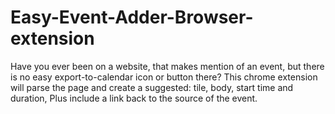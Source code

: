 # Easy-Event-Adder-Browser-extension

Have you ever been on a website, that makes mention of an event, but there is no easy export-to-calendar icon or button there?
This chrome extension will parse the page and create a suggested:
tile, body, start time and duration, Plus include a link back to the source of the event.

